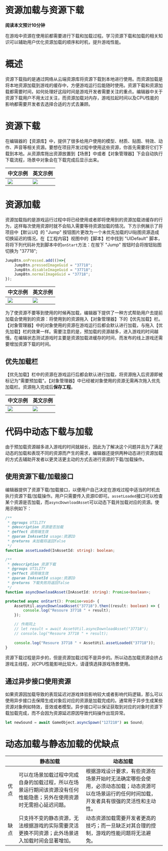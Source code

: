 # 资源加载与资源下载

**阅读本文预计10分钟**

在游戏中资源在使用前都需要进行下载和加载过程。学习资源下载和加载的相关知识可以辅助用户优化资源加载的顺序和时机，提升游戏性能。

# 概述

资源下载指的是通过网络从云端资源库将资源下载到本地进行使用。而资源加载是将本地资源加载到游戏的缓存中，方便游戏运行后能随时使用。资源下载和资源加载都需要时间，如何处理好这段时间是游戏开发者需要关注的重点。编辑器中关于资源下载用户不用太过关注，而资源加载对内存，游戏拉起时间以及CPU性能的影响都需要开发者去选择合适的方式去兼顾。

# 资源下载

在编辑器的【资源库】中，提供了很多给用户使用的模型、材质、贴图、特效、动作、声音等相关资源。要想在项目开发过程中使用这些资源，你首先需要将它们下载到本地。从资源库拖出资源放置到【场景】中或者【对象管理器】下会自动执行下载流程，场景中对象会在下载完成后显示出来。

|中文示例|英文示例|
|-----|-----|
|![](https://qn-cdn.233leyuan.com/online/F7PcL7YxIo6M1724069876878.jpeg)|![](https://qn-cdn.233leyuan.com/online/pYFO1wmkFyxZ1724070257186.jpeg)|


# 资源加载

资源加载指的是游戏运行过程中将已经使用或者即将使用到的资源加载进缓存的行为，这样每次使用资源时就不会陷入需要等待资源加载的情况。下方示例展示了将项目中【默认UI】的 "Jump" 按钮图片更改为一个未优先加载的UI贴图资源造成切换延迟的情况。在【工程内容】视图中的【脚本】栏中找到 "UIDefault" 脚本，将将下列代码补充到脚本中的`onStart`方法：在按下 "Jump" 按钮时会将按钮贴图切换为 "37718";

```TypeScript
JumpBtn.onPressed.add(()=>{
    JumpBtn.pressedImageGuid = "37718";
    JumpBtn.disableImageGuid = "37718";
    JumpBtn.normalImageGuid = "37718";
});
```

|中文示例|英文示例|
|-----|-----|
|![](https://qn-cdn.233leyuan.com/online/cqBMv8LtguYb1724069877598.gif)|![](https://qn-cdn.233leyuan.com/online/qBqJDtNsw3iX1724068864685.gif)|


为了使资源不要等到使用的时候再加载，编辑器下提供了一种方式帮助用户去提前加载会使用到的资源：将使用到的资源拖入【对象管理器】下的【优先加载】栏。【对象管理器】中的对象使用的资源在游戏运行后都会默认进行加载，与拖入【优先加载】栏的效果一样。需要注意的是，预加载的资源越多，进入游戏的时间越慢。在编辑状态测试游戏时主要是资源加载进缓存的时间，而发布的线上游戏还需要增加资源下载的时间。

## 优先加载栏

【优先加载】栏中的资源在游戏运行后都会默认进行加载，将资源拖入后资源即被标记为"需要预加载"。【对象管理器】中已经被对象使用的资源无需再次拖入优先加载栏。资源拖入完成后**保存工程**。

|中文示例|英文示例|
|-----|-----|
|![](https://qn-cdn.233leyuan.com/online/F7Wslkhw8Pvh1724069878619.jpeg)|![](https://qn-cdn.233leyuan.com/online/kHszyyiD753x1724068865872.jpeg)|


# 代码中动态下载与加载

由于预加载资源越多进入游戏的时间就越长，因此为了解决这个问题并且为了满足动态的加载和表现不同的资源而产生的需求，编辑器还提供两种动态进行资源加载的方式去辅助开发者以更灵活更主动的方式去进行资源的下载/加载操作。

## 使用资源下载/加载接口

编辑器提供了资源下载/加载接口，以便用户自己决定在游戏过程中适当的时机去执行资源下载/加载操作。用户只需要传入资源ID即可。`assetLoaded`接口可以检查某个资源是否加载，而`asyncDownloadAsset`可以动态下载并加载对应的资源。使用示例如下：

```TypeScript
/**
 * @groups UTILITY
 * @description 资源是否加载
 * @effect 调用端生效
 * @param InAssetId usage:资源ID
 * @returns 未加载将返回false
 */
function assetLoaded(InAssetId: string): boolean;

/**
 * @description 资源下载
 * @groups UTILITY
 * @effect 调用端生效
 * @param InAssetId usage:资源ID
 * @returns 下载失败将返回false
 */
function asyncDownloadAsset(InAssetId: string): Promise<boolean>;
```
```TypeScript
protected async onStart(): Promise<void> {
    AssetUtil.asyncDownloadAsset("37718").then((result: boolean) => {
        console.log("Resoure 37718 " + result);
    });

    // 作用同上
    // let result = await AssetUtil.asyncDownloadAsset("37718");
    // console.log("Resoure 37718 " + result);
    
    console.log("Resoure 37718 " + AssetUtil.assetLoaded("37718"));
}
```

资源下载过程是异步的，但是资源加载过程不是异步的。所以动态加载资源会挤占游戏主线程，对CPU性能影响比较大，请谨慎选择游戏场景使用。

## 通过异步接口使用资源

如果资源因加载导致的表现延迟对游戏体验影响较大或者影响代码逻辑，那么可以使用异步接口去保障生成对象后对应的资源是加载完成的。通常用于异步生成某些资源对象例如特效，音效或者模型。异步接口可以保证获取到对应的对象时资源下载加载完成，而不会因为资源延迟原因导致代码操作出现异常。

```TypeScript
let newSound = await GameObject.asyncSpawn("127210") as Sound;
```

# 动态加载与静态加载的优缺点

|      | 静态加载                                                     | 动态加载                                                     |
| ---- | ------------------------------------------------------------ | ------------------------------------------------------------ |
| 优点 | 可以在场景加载过程中完成自身的加载过程，所以在场景运行期间该资源没有任何性能隐患；另外在使用资源时无需担心延迟问题。 | 根据游戏设计要求，有些资源在场景开始时无法确定哪些会使用，必须动态加载；动态资源可以在场景运行的任何时间加载，开发者具有很强的灵活性和主动性。 |
| 缺点 | 只支持不变的静态资源，无法根据游戏的实际需要灵活更换不同资源；此外场景进入加载时间会显著增加。 | 动态资源加载需要开发者更高的技巧；而一旦缺乏对其合理的控制，游戏的性能问题将无法避免。 |
